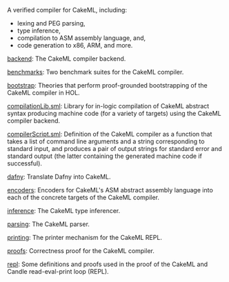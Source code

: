 A verified compiler for CakeML, including:
 - lexing and PEG parsing,
 - type inference,
 - compilation to ASM assembly language, and,
 - code generation to x86, ARM, and more.

[backend](backend):
The CakeML compiler backend.

[benchmarks](benchmarks):
Two benchmark suites for the CakeML compiler.

[bootstrap](bootstrap):
Theories that perform proof-grounded bootstrapping of
the CakeML compiler in HOL.

[compilationLib.sml](compilationLib.sml):
Library for in-logic compilation of CakeML abstract syntax producing machine
code (for a variety of targets) using the CakeML compiler backend.

[compilerScript.sml](compilerScript.sml):
Definition of the CakeML compiler as a function that takes a list of command
line arguments and a string corresponding to standard input, and produces a
pair of output strings for standard error and standard output (the latter
containing the generated machine code if successful).

[dafny](dafny):
Translate Dafny into CakeML.

[encoders](encoders):
Encoders for CakeML's ASM abstract assembly language into each of the concrete
targets of the CakeML compiler.

[inference](inference):
The CakeML type inferencer.

[parsing](parsing):
The CakeML parser.

[printing](printing):
The printer mechanism for the CakeML REPL.

[proofs](proofs):
Correctness proof for the CakeML compiler.

[repl](repl):
Some definitions and proofs used in the proof of the CakeML
and Candle read-eval-print loop (REPL).
